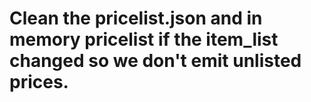 # Clean the pricelist.json and in memory pricelist if the item_list changed so we don't emit unlisted prices.